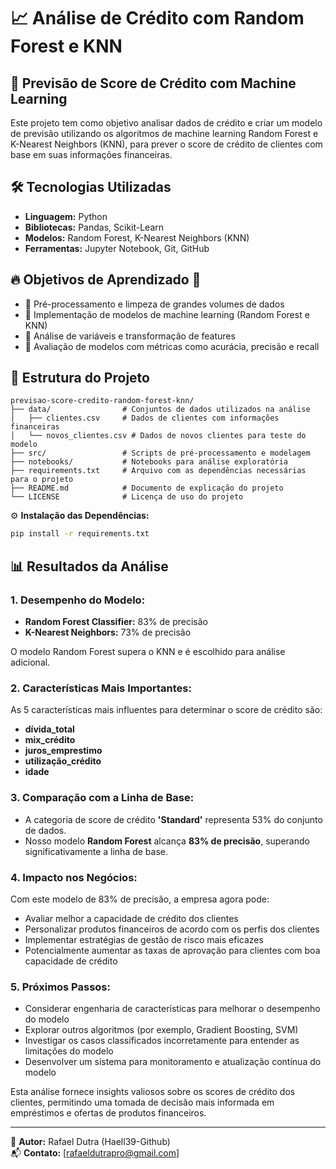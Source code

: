 # 📈 Análise de Crédito com Random Forest e KNN

## 📌 Previsão de Score de Crédito com Machine Learning

Este projeto tem como objetivo analisar dados de crédito e criar um modelo de previsão utilizando os algoritmos de machine learning Random Forest e K-Nearest Neighbors (KNN), para prever o score de crédito de clientes com base em suas informações financeiras.

## 🛠️ Tecnologias Utilizadas
- **Linguagem:** Python
- **Bibliotecas:** Pandas, Scikit-Learn
- **Modelos:** Random Forest, K-Nearest Neighbors (KNN)
- **Ferramentas:** Jupyter Notebook, Git, GitHub

## 🔥 Objetivos de Aprendizado 🎯
- 🔹 Pré-processamento e limpeza de grandes volumes de dados
- 🔹 Implementação de modelos de machine learning (Random Forest e KNN)
- 🔹 Análise de variáveis e transformação de features
- 🔹 Avaliação de modelos com métricas como acurácia, precisão e recall

## 📌 Estrutura do Projeto

```
previsao-score-credito-random-forest-knn/
├── data/                # Conjuntos de dados utilizados na análise  
│   ├── clientes.csv     # Dados de clientes com informações financeiras  
│   └── novos_clientes.csv # Dados de novos clientes para teste do modelo  
├── src/                 # Scripts de pré-processamento e modelagem  
├── notebooks/           # Notebooks para análise exploratória  
├── requirements.txt     # Arquivo com as dependências necessárias para o projeto  
├── README.md            # Documento de explicação do projeto  
└── LICENSE              # Licença de uso do projeto
```

⚙️ **Instalação das Dependências:**
```sh
pip install -r requirements.txt
```

## 📊 Resultados da Análise

### 1. Desempenho do Modelo:
- **Random Forest Classifier:** 83% de precisão
- **K-Nearest Neighbors:** 73% de precisão

O modelo Random Forest supera o KNN e é escolhido para análise adicional.

### 2. Características Mais Importantes:
As 5 características mais influentes para determinar o score de crédito são:
- **dívida_total**
- **mix_crédito**
- **juros_emprestimo**
- **utilização_crédito**
- **idade**

### 3. Comparação com a Linha de Base:
- A categoria de score de crédito **'Standard'** representa 53% do conjunto de dados.
- Nosso modelo **Random Forest** alcança **83% de precisão**, superando significativamente a linha de base.

### 4. Impacto nos Negócios:
Com este modelo de 83% de precisão, a empresa agora pode:
- Avaliar melhor a capacidade de crédito dos clientes
- Personalizar produtos financeiros de acordo com os perfis dos clientes
- Implementar estratégias de gestão de risco mais eficazes
- Potencialmente aumentar as taxas de aprovação para clientes com boa capacidade de crédito

### 5. Próximos Passos:
- Considerar engenharia de características para melhorar o desempenho do modelo
- Explorar outros algoritmos (por exemplo, Gradient Boosting, SVM)
- Investigar os casos classificados incorretamente para entender as limitações do modelo
- Desenvolver um sistema para monitoramento e atualização contínua do modelo

Esta análise fornece insights valiosos sobre os scores de crédito dos clientes, permitindo uma tomada de decisão mais informada em empréstimos e ofertas de produtos financeiros.

---

📌 **Autor:** Rafael Dutra (Haell39-Github)  
📬 **Contato:** [rafaeldutrapro@gmail.com]


